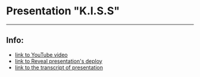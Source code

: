 # Presentation "K.I.S.S"
---

## Info:

- [link to YouTube video](https://www.youtube.com/watch?v=CRc8MS0HuR8&t=354s&ab_channel=IharBerasneu)  
- [link to Reveal presentation's deploy](https://github.com/rolling-scopes-school/gandigap-JS2020Q3/blob/presentation/presentation/Presentation.docx)
- [link to the transcript of presentation](https://rolling-scopes-school.github.io/gandigap-JS2020Q3/presentation/)
 